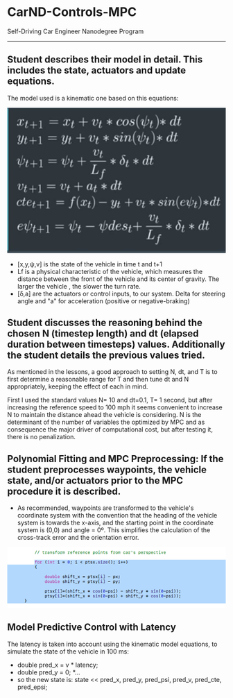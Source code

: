 [//]: # (Image References)

[image0]: Equations.png "Equations"
[image1]: Transformation.png "Transformations"


# CarND-Controls-MPC
Self-Driving Car Engineer Nanodegree Program

---

## Student describes their model in detail. This includes the state, actuators and update equations.

The model used is a kinematic one based on this equations:

![Equations][image0]

* [x,y,ψ,v] is the state of the vehicle in time t and t+1
* Lf is a physical characteristic of the vehicle, which measures the distance between the front of the vehicle and its center of gravity. The larger the vehicle , the slower the turn rate.
* [δ,a] are the actuators or control inputs, to our system. Delta for steering angle and "a" for acceleration (positive or negative-braking) 


## Student discusses the reasoning behind the chosen N (timestep length) and dt (elapsed duration between timesteps) values. Additionally the student details the previous values tried.

As mentioned in the lessons, a good approach to setting N, dt, and T is to first determine a reasonable range for T and then tune dt and N appropriately, keeping the effect of each in mind.

First I used the standard values N= 10 and dt=0.1, T= 1 second, but after increasing the reference speed to 100 mph it seems convenient to increase N to maintain the distance ahead the vehicle is considering. N is the determinant of the number of variables the optimized by MPC and as consequence the major driver of computational cost, but after testing it, there is no penalization.


## Polynomial Fitting and MPC Preprocessing: If the student preprocesses waypoints, the vehicle state, and/or actuators prior to the MPC procedure it is described.

* As recommended, waypoints are transformed to the vehicle's coordinate system with the convention that the heading of the vehicle system is towards the x-axis, and the starting point in the coordinate system is (0,0) and angle = 0º. This simplifies the calculation of the cross-track error and the orientation error.

![Transformations][image1]

## Model Predictive Control with Latency

The latency is taken into account using the kinematic model equations, to simulate the state of the vehicle in 100 ms: 

* double pred_x   = v * latency;
* double pred_y   = 0;
*... 
* so the new state is: state << pred_x, pred_y, pred_psi, pred_v, pred_cte, pred_epsi;


